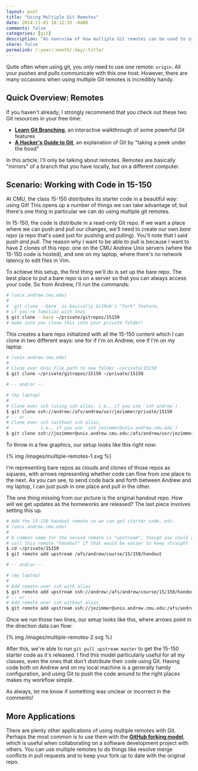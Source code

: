 ```yaml
---
layout: post
title: "Using Multiple Git Remotes"
date: 2014-11-01 18:12:35 -0400
comments: false
categories: [git]
description: "An overview of how multiple Git remotes can be used to synchronize code distributed in a read-only Git repo"
share: false
permalink: /:year/:month/:day/:title/
---
```


Quite often when using git, you only need to use one remote: `origin`. All your pushes and pulls communicate with this one host. However, there are many occasions when using multiple Git remotes is incredibly handy.

<!-- more -->

## Quick Overview: Remotes

If you haven't already, I strongly recommend that you check out these two Git resources in your free time:

- [__Learn Git Branching__][learnGitBranching], an interactive walkthrough of some powerful Git features
- [__A Hacker's Guide to Git__][hacker], an explanation of Git by "taking a peek under the hood"

In this article, I'll only be talking about remotes. Remotes are basically "mirrors" of a branch that you have locally, but on a different computer.

## Scenario: Working with Code in 15-150

At CMU, the class 15-150 distributes its starter code in a beautiful way: using Git! This opens up a number of things we can take advantage of, but there's one thing in particular we can do using multiple git remotes.

In 15-150, the code is distribute in a read-only Git repo. If we want a place where we can push and pull our changes, we'll need to create our own _bare repo_ (a repo that's used just for pushing and pulling). You'll note that I said push _and pull_. The reason why I want to be able to pull is because I want to have 2 clones of this repo: one on the CMU Andrew Unix servers (where the 15-150 code is hosted), and one on my laptop, where there's no network latency to edit files in Vim.

To achieve this setup, the first thing we'll do is set up the bare repo. The best place to put a bare repo is on a server so that you can always access your code. So from Andrew, I'll run the commands:

```bash Initialize the Bare Repo
# (unix.andrew.cmu.edu)
#
# `git clone --bare` is basically GitHub's "Fork" feature,
# if you're familiar with that
$ git clone --bare ~/private/gitrepos/15150
# make sure you clone this into your private folder!
```

This creates a bare repo initialized with all the 15-150 content which I can clone in two different ways: one for if I'm on Andrew, one if I'm on my laptop.

```bash Clone New Remote
# (unix.andrew.cmu.edu)
#
# Clone over Unix file path to new folder ~/private/15150
$ git clone ~/private/gitrepos/15150 ~/private/15150

# -- and/or --

# (my laptop)
#
# Clone over ssh (using ssh alias, i.e., if you use `ssh andrew`)
$ git clone ssh://andrew:/afs/andrew/usr/jezimmer/private/15150
# -- or --
# Clone over ssh (without ssh alias,
#            i.e., if you use `ssh jezimmer@unix.andrew.cmu.edu`)
$ git clone ssh://jezimmer@unix.andrew.cmu.edu:/afs/andrew/usr/jezimmer/private/15150
```

To throw in a few graphics, our setup looks like this right now:

{% img /images/multiple-remotes-1.svg %}

I'm representing bare repos as clouds and clones of those repos as squares, with arrows representing whether code can flow from one place to the next. As you can see, to send code back and forth between Andrew and my laptop, I can just push in one place and pull in the other.

The one thing missing from our picture is the original handout repo. How will we get updates as the homeworks are released? The last piece involves setting this up.

```bash Add Handout Remote
# Add the 15-150 handout remote so we can get starter code, etc.
# (unix.andrew.cmu.edu)
#
# A common name for the second remote is "upstream", though you could also
# call this remote "handout" if that would be easier to keep straight
$ cd ~/private/15150
$ git remote add upstream /afs/andrew/course/15/150/handout

# -- and/or --

# (my laptop)
#
# Add remote over ssh with alias
$ git remote add upstream ssh://andrew:/afs/andrew/course/15/150/handout
# -- or --
# Add remote over ssh without alias
$ git remote add upstream ssh://jezimmer@unix.andrew.cmu.edu:/afs/andrew/course/15/150/handout
```

Once we run those two lines, our setup looks like this, where arrows point in
the direction data can flow:

{% img /images/multiple-remotes-2.svg %}

After this, we're able to run `git pull upstream master` to get the 15-150 starter code as it's released. I find this model particularly useful for all my classes, even the ones that don't distribute their code using Git. Having code both on Andrew and on my local machine is a generally handy configuration, and using Git to push the code around to the right places makes my workflow simple.

As always, let me know if something was unclear or incorrect in the comments!

## More Applications

There are plenty other applications of using multiple remotes with Git. Perhaps the most common is to use them with the [__GitHub forking model__][forking], which is useful when collaborating on a software development project with others. You can use multiple remotes to do things like resolve merge conflicts in pull requests and to keep your fork up to date with the original repo.



[learnGitBranching]: http://pcottle.github.io/learnGitBranching/
[hacker]: https://wildlyinaccurate.com/a-hackers-guide-to-git
[forking]: https://help.github.com/articles/fork-a-repo/

